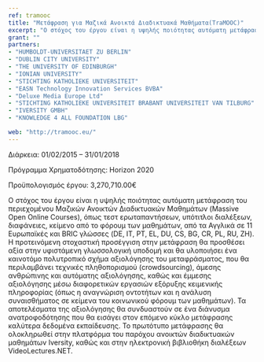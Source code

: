 ```yaml
---
ref: tramooc
title: "Μετάφραση για Μαζικά Ανοικτά Διαδικτυακά Μαθήματα(TraMOOC)"
excerpt: "Ο στόχος του έργου είναι η υψηλής ποιότητας αυτόματη μετάφραση του περιεχομένου Μαζικών Ανοικτών Διαδικτυακών Μαθημάτων (Massive Open Online Courses), όπως τεστ ερωταπαντήσεων, υπότιτλοι διαλέξεων, διαφάνειες, κείμενο από το φόρουμ των μαθημάτων,  από τα Αγγλικά σε 11 Ευρωπαϊκές και BRIC γλώσσες (DE, IT, PT, EL, DU, CS, BG, CR, PL, RU, ZH)."
grant: ""
partners:
- "HUMBOLDT-UNIVERSITAET ZU BERLIN"
- "DUBLIN CITY UNIVERSITY"
- "THE UNIVERSITY OF EDINBURGH"
- "IONIAN UNIVERSITY"
- "STICHTING KATHOLIEKE UNIVERSITEIT"
- "EASN Technology Innovation Services BVBA"
- "Deluxe Media Europe Ltd"
- "STICHTING KATHOLIEKE UNIVERSITEIT BRABANT UNIVERSITEIT VAN TILBURG"
- "IVERSITY GMBH"
- "KNOWLEDGE 4 ALL FOUNDATION LBG"

web: "http://tramooc.eu/"
---
```


Διάρκεια: 01/02/2015 – 31/01/2018

Πρόγραμμα Χρηματοδότησης: Ηorizon 2020

Προϋπολογισμός έργου: 3,270,710.00€

Ο στόχος του έργου είναι η υψηλής ποιότητας αυτόματη μετάφραση του περιεχομένου Μαζικών Ανοικτών Διαδικτυακών Μαθημάτων (Massive Open Online Courses), όπως τεστ ερωταπαντήσεων, υπότιτλοι διαλέξεων, διαφάνειες, κείμενο από το φόρουμ των μαθημάτων,  από τα Αγγλικά σε 11 Ευρωπαϊκές και BRIC γλώσσες (DE, IT, PT, EL, DU, CS, BG, CR, PL, RU, ZH). Η προτεινόμενη στοχαστική προσέγγιση στην μετάφραση θα προσθέσει αξία στην υφιστάμενη γλωσσολογική υποδομή και θα υλοποιήσει ένα καινοτόμο πολυτροπικό σχήμα αξιολόγησης του μεταφράσματος, που θα περιλαμβάνει τεχνικές πληθοπορισμού (crowdsourcing), άμεσης ανθρώπινης και αυτόματης αξιολόγησης, καθώς και έμμεσης αξιολόγησης μέσω διαφορετικών εργασιών εξόρυξης κειμενικής πληροφορίας (όπως η αναγνώριση οντοτήτων και η ανάλυση συναισθήματος σε κείμενα του κοινωνικού φόρουμ των μαθημάτων). Τα αποτελέσματα της αξιολόγησης θα συνδυαστούν σε ένα διάνυσμα ανατροφοδότησης που θα εισάγει στον επόμενο κύκλο μετάφρασης καλύτερα δεδομένα εκπαίδευσης. Το πρωτότυπο μετάφρασης θα ολοκληρωθεί στην πλατφόρμα του παρόχου ανοικτών διαδικτυακών μαθημάτων Iversity, καθώς και στην ηλεκτρονική  βιβλιοθήκη διαλέξεων VideoLectures.NET.




